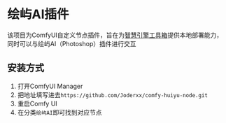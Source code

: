 # 绘屿AI插件

该项目为ComfyUI自定义节点插件，旨在为[智慧引擎工具箱](https://huuuiai.com)提供本地部署能力，同时可以与绘屿AI（Photoshop）插件进行交互

## 安装方式

1. 打开ComfyUI Manager
2. 把地址填写进去`https://github.com/Joderxx/comfy-huiyu-node.git`
3. 重启Comfy UI
4. 在分类`绘屿AI`即可找到对应节点


